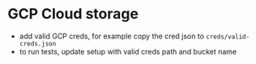 # GCP Cloud storage

- add valid GCP creds, for example copy the cred json to `creds/valid-creds.json`
- to run tests, update setup with valid creds path and bucket name
 
 
